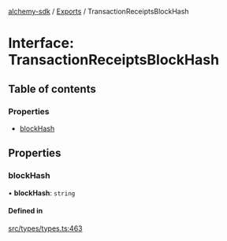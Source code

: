 [alchemy-sdk](../README.md) / [Exports](../modules.md) / TransactionReceiptsBlockHash

# Interface: TransactionReceiptsBlockHash

## Table of contents

### Properties

- [blockHash](TransactionReceiptsBlockHash.md#blockhash)

## Properties

### blockHash

• **blockHash**: `string`

#### Defined in

[src/types/types.ts:463](https://github.com/alchemyplatform/alchemy-sdk-js/blob/6507682/src/types/types.ts#L463)
